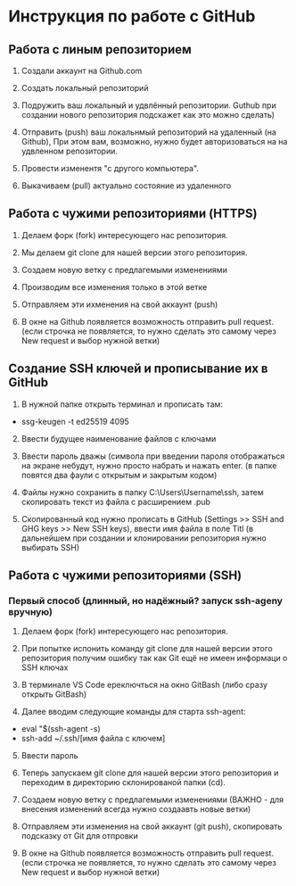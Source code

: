 # Инструкция по работе с GitHub

## Работа с линым репозиторием

1. Создали аккаунт на Github.com

2. Создать локальный репозиторий

3. Подружить ваш локальный и удвлённый репозитории. Guthub при создании нового репозитория подскажет как это можно сделать)

4. Отправить (push) ваш локальнмый репозиторий на удаленный (на Github), При этом вам, возможно, нужно будет авторизоваться на на удвленном репозитории. 

5. Провести изменентя "с другого компьютера".

6. Выкачиваем (pull) актуально состояние из удаленного

## Работа с чужими репозиториями (HTTPS)

1. Делаем форк (fork) интересующего нас репозитория.

2. Мы делаем git clone для нашей версии этого репозитория.

3. Создаем новую ветку с предлагемыми изменениями

4. Производим все изменения только в этой ветке

5. Отправляем эти ихменения на свой аккаунт (push)

6. В окне на Github появляется возможность отправить pull request. (если строчка не появляется, то нужно сделать это самому через New request и выбор нужной ветки)

## Создание SSH ключей и прописывание их в GitHub

1. В нужной папке открыть терминал и прописать там:

* ssg-keugen -t ed25519 4095

2. Ввести будущее наименование файлов с ключами

3. Ввести пароль дважы (символа при введении пароля отображаться на экране небудут, нужно просто набрать и нажать enter. (в папке повятся два фаули с открытым и закрытым кодом)

4. Файлы нужно сохранить в папку C:\Users\Username\ssh, затем скопировать текст из файла с расширением .pub 

5. Скопированный код нужно прописать в GitHub (Settings >> SSH and GHG keys >> New SSH keys), ввести имя файла в поле Titl (в дальнейшем при создании и клонировании репозитория нужно выбирать SSH)

## Работа с чужими репозиториями (SSH)

### Первый способ (длинный, но надёжный? запуск ssh-ageny вручную)
 
1. Делаем форк (fork) интересующего нас репозитория.

2. При попытке испонить команду git clone для нашей версии этого репозитория получим ошибку так как Git ещё не имеен информаци о SSH ключах

3. В терминале VS Code ереключться на окно GitBash (либо сразу открыть GitBash)

4. Далее вводим следующие команды для старта ssh-agent:
* eval "$(ssh-agent -s) 
* ssh-add ~/.ssh/[имя файла с ключем]

5. Ввести пароль 

6. Теперь запускаем git clone для нашей версии этого репозитория и переходим в директорию склонированой папки (cd).

7. Создаем новую ветку с предлагемыми изменениями (ВАЖНО - для внесения изменений всегда нужно создаавть новые ветки)

9. Отправляем эти изменения на свой аккаунт (git push), скопировать подсказку от Git для отпровки

6. В окне на Github появляется возможность отправить pull request. (если строчка не появляется, то нужно сделать это самому через New request и выбор нужной ветки)

